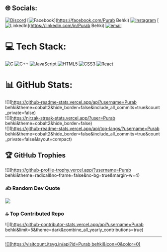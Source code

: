 
## 🌐 Socials:
[![Discord](https://img.shields.io/badge/Discord-%237289DA.svg?logo=discord&logoColor=white)](https://discord.gg/propurab8959) [![Facebook](https://img.shields.io/badge/Facebook-%231877F2.svg?logo=Facebook&logoColor=white)](https://facebook.com/Purab Behki) [![Instagram](https://img.shields.io/badge/Instagram-%23E4405F.svg?logo=Instagram&logoColor=white)](https://instagram.com/purab_behki) [![LinkedIn](https://img.shields.io/badge/LinkedIn-%230077B5.svg?logo=linkedin&logoColor=white)](https://linkedin.com/in/Purab Behki) [![email](https://img.shields.io/badge/Email-D14836?logo=gmail&logoColor=white)](mailto:behkipurab@gmail.com) 

# 💻 Tech Stack:
![C](https://img.shields.io/badge/c-%2300599C.svg?style=flat-square&logo=c&logoColor=white) ![C++](https://img.shields.io/badge/c++-%2300599C.svg?style=flat-square&logo=c%2B%2B&logoColor=white) ![JavaScript](https://img.shields.io/badge/javascript-%23323330.svg?style=flat-square&logo=javascript&logoColor=%23F7DF1E) ![HTML5](https://img.shields.io/badge/html5-%23E34F26.svg?style=flat-square&logo=html5&logoColor=white) ![CSS3](https://img.shields.io/badge/css3-%231572B6.svg?style=flat-square&logo=css3&logoColor=white) ![React](https://img.shields.io/badge/react-%2320232a.svg?style=flat-square&logo=react&logoColor=%2361DAFB)
# 📊 GitHub Stats:
![](https://github-readme-stats.vercel.app/api?username=Purab behki&theme=cobalt2&hide_border=false&include_all_commits=true&count_private=false)<br/>
![](https://nirzak-streak-stats.vercel.app/?user=Purab behki&theme=cobalt2&hide_border=false)<br/>
![](https://github-readme-stats.vercel.app/api/top-langs/?username=Purab behki&theme=cobalt2&hide_border=false&include_all_commits=true&count_private=false&layout=compact)

## 🏆 GitHub Trophies
![](https://github-profile-trophy.vercel.app/?username=Purab behki&theme=radical&no-frame=false&no-bg=true&margin-w=4)

### ✍️ Random Dev Quote
![](https://quotes-github-readme.vercel.app/api?type=horizontal&theme=radical)

### 🔝 Top Contributed Repo
![](https://github-contributor-stats.vercel.app/api?username=Purab behki&limit=5&theme=dark&combine_all_yearly_contributions=true)

---
[![](https://visitcount.itsvg.in/api?id=Purab behki&icon=0&color=0)](https://visitcount.itsvg.in)

<!-- Proudly created with GPRM ( https://gprm.itsvg.in ) -->
